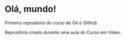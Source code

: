 # Olá, mundo!
Primeiro repositório do curso de Git e GitHub

Repositório criado durante uma aula do Curso em Vídeo.